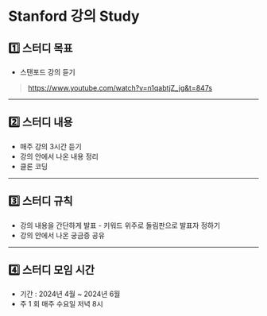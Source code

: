 # Stanford 강의 Study
## 1️⃣ 스터디 목표
- 스탠포드 강의 듣기
> https://www.youtube.com/watch?v=n1qabtjZ_jg&t=847s
---

## 2️⃣ 스터디 내용
- 매주 강의 3시간 듣기
- 강의 안에서 나온 내용 정리
- 클론 코딩
---
## 3️⃣ 스터디 규칙
-   강의 내용을 간단하게 발표 - 키워드 위주로 돌림판으로 발표자 정하기
-  강의 안에서 나온 궁금증 공유
---
## 4️⃣ 스터디 모임 시간

- 기간 :  2024년 4월 ~ 2024년 6월
- 주 1 회 매주 수요일 저녁 8시
